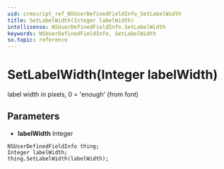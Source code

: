 ```yaml
---
uid: crmscript_ref_NSUserDefinedFieldInfo_SetLabelWidth
title: SetLabelWidth(Integer labelWidth)
intellisense: NSUserDefinedFieldInfo.SetLabelWidth
keywords: NSUserDefinedFieldInfo, GetLabelWidth
so.topic: reference
---
```


# SetLabelWidth(Integer labelWidth)

label width in pixels, 0 = 'enough' (from font)

## Parameters

* **labelWidth** Integer

```crmscript
NSUserDefinedFieldInfo thing;
Integer labelWidth;
thing.SetLabelWidth(labelWidth);
```

